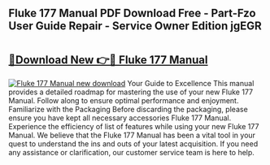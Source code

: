 ## Fluke 177 Manual PDF Download Free - Part-Fzo User Guide Repair - Service Owner Edition jgEGR

# <h2><a href="http://bc32485.oget.top/?id=Fluke+177+Manual">🔗Download New 👉🔴 Fluke 177 Manual</a></h2>

[![Fluke 177 Manual new download](https://i.imgur.com/5g1atiW.png)](http://bc32485.oget.top/?id=Fluke+177+Manual)
Your Guide to Excellence This manual provides a detailed roadmap for mastering the use of your new Fluke 177 Manual. Follow along to ensure optimal performance and enjoyment. Familiarize with the Packaging Before discarding the packaging, please ensure you have kept all necessary accessories Fluke 177 Manual. Experience the efficiency of list of features while using your new Fluke 177 Manual. We believe that the Fluke 177 Manual has been a vital tool in your quest to understand the ins and outs of your latest acquisition. If you need any assistance or clarification, our customer service team is here to help.
